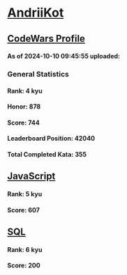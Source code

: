 # [AndriiKot](https://www.codewars.com/users/AndriiKot)
## [CodeWars Profile](https://www.codewars.com/users/AndriiKot)
#### As of 2024-10-10 09:45:55 uploaded:
### General Statistics
#### Rank: 4 kyu
#### Honor: 878
#### Score: 744
#### Leaderboard Position: 42040
#### Total Completed Kata: 355

## [JavaScript](https://github.com/AndriiKot/JavaScript__CodeWars)
#### Rank: 5 kyu
#### Score: 607

## [SQL](https://github.com/AndriiKot/SQL__CodeWars)
#### Rank: 6 kyu
#### Score: 200
